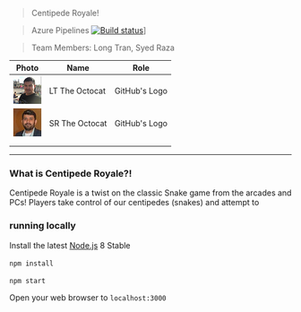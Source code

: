 
> Centipede Royale!

> Azure Pipelines [![Build status](https://dev.azure.com/lontran/lontran/_apis/build/status/longttran.CentipedeRoyale?branchName=master)](https://dev.azure.com/lontran/lontran/_build?definitionId=1&branchName=master)]

> Team Members: Long Tran, Syed Raza 


| Photo              | Name             | Role          |
|--------------------|------------------|---------------|
| ![Long Tran](https://github.com/centipede-royale/CentipedeRoyale/blob/master/images/LongTran.png) | LT The Octocat | GitHub's Logo |
| ![Syed Raza](https://github.com/centipede-royale/CentipedeRoyale/blob/master/images/SyedRaza.jpg) | SR The Octocat | GitHub's Logo |
|                    |                  |               |
|                    |                  |               |

----

### What is Centipede Royale?!

Centipede Royale is a twist on the classic Snake game from the arcades and PCs!  Players take control of our centipedes (snakes) and attempt to 



### running locally

Install the latest [Node.js](http://nodejs.org) 8 Stable

`npm install`

`npm start`

Open your web browser to `localhost:3000`
